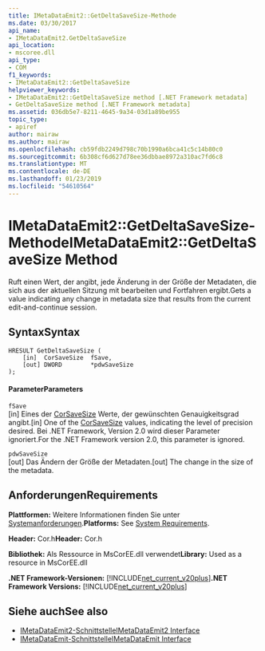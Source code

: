 ```yaml
---
title: IMetaDataEmit2::GetDeltaSaveSize-Methode
ms.date: 03/30/2017
api_name:
- IMetaDataEmit2.GetDeltaSaveSize
api_location:
- mscoree.dll
api_type:
- COM
f1_keywords:
- IMetaDataEmit2::GetDeltaSaveSize
helpviewer_keywords:
- IMetaDataEmit2::GetDeltaSaveSize method [.NET Framework metadata]
- GetDeltaSaveSize method [.NET Framework metadata]
ms.assetid: 036db5e7-8211-4645-9a34-03d1a89be955
topic_type:
- apiref
author: mairaw
ms.author: mairaw
ms.openlocfilehash: cb59fdb2249d798c70b1990a6bca41c5c14b80c0
ms.sourcegitcommit: 6b308cf6d627d78ee36dbbae8972a310ac7fd6c8
ms.translationtype: MT
ms.contentlocale: de-DE
ms.lasthandoff: 01/23/2019
ms.locfileid: "54610564"
---
```

# <a name="imetadataemit2getdeltasavesize-method"></a><span data-ttu-id="e1a73-102">IMetaDataEmit2::GetDeltaSaveSize-Methode</span><span class="sxs-lookup"><span data-stu-id="e1a73-102">IMetaDataEmit2::GetDeltaSaveSize Method</span></span>
<span data-ttu-id="e1a73-103">Ruft einen Wert, der angibt, jede Änderung in der Größe der Metadaten, die sich aus der aktuellen Sitzung mit bearbeiten und Fortfahren ergibt.</span><span class="sxs-lookup"><span data-stu-id="e1a73-103">Gets a value indicating any change in metadata size that results from the current edit-and-continue session.</span></span>  
  
## <a name="syntax"></a><span data-ttu-id="e1a73-104">Syntax</span><span class="sxs-lookup"><span data-stu-id="e1a73-104">Syntax</span></span>  
  
```  
HRESULT GetDeltaSaveSize (  
    [in]  CorSaveSize  fSave,  
    [out] DWORD        *pdwSaveSize  
);  
```  
  
#### <a name="parameters"></a><span data-ttu-id="e1a73-105">Parameter</span><span class="sxs-lookup"><span data-stu-id="e1a73-105">Parameters</span></span>  
 `fSave`  
 <span data-ttu-id="e1a73-106">[in] Eines der [CorSaveSize](../../../../docs/framework/unmanaged-api/metadata/corsavesize-enumeration.md) Werte, der gewünschten Genauigkeitsgrad angibt.</span><span class="sxs-lookup"><span data-stu-id="e1a73-106">[in] One of the [CorSaveSize](../../../../docs/framework/unmanaged-api/metadata/corsavesize-enumeration.md) values, indicating the level of precision desired.</span></span> <span data-ttu-id="e1a73-107">Bei .NET Framework, Version 2.0 wird dieser Parameter ignoriert.</span><span class="sxs-lookup"><span data-stu-id="e1a73-107">For the .NET Framework version 2.0, this parameter is ignored.</span></span>  
  
 `pdwSaveSize`  
 <span data-ttu-id="e1a73-108">[out] Das Ändern der Größe der Metadaten.</span><span class="sxs-lookup"><span data-stu-id="e1a73-108">[out] The change in the size of the metadata.</span></span>  
  
## <a name="requirements"></a><span data-ttu-id="e1a73-109">Anforderungen</span><span class="sxs-lookup"><span data-stu-id="e1a73-109">Requirements</span></span>  
 <span data-ttu-id="e1a73-110">**Plattformen:** Weitere Informationen finden Sie unter [Systemanforderungen](../../../../docs/framework/get-started/system-requirements.md).</span><span class="sxs-lookup"><span data-stu-id="e1a73-110">**Platforms:** See [System Requirements](../../../../docs/framework/get-started/system-requirements.md).</span></span>  
  
 <span data-ttu-id="e1a73-111">**Header:** Cor.h</span><span class="sxs-lookup"><span data-stu-id="e1a73-111">**Header:** Cor.h</span></span>  
  
 <span data-ttu-id="e1a73-112">**Bibliothek:** Als Ressource in MsCorEE.dll verwendet</span><span class="sxs-lookup"><span data-stu-id="e1a73-112">**Library:** Used as a resource in MsCorEE.dll</span></span>  
  
 <span data-ttu-id="e1a73-113">**.NET Framework-Versionen:** [!INCLUDE[net_current_v20plus](../../../../includes/net-current-v20plus-md.md)]</span><span class="sxs-lookup"><span data-stu-id="e1a73-113">**.NET Framework Versions:** [!INCLUDE[net_current_v20plus](../../../../includes/net-current-v20plus-md.md)]</span></span>  
  
## <a name="see-also"></a><span data-ttu-id="e1a73-114">Siehe auch</span><span class="sxs-lookup"><span data-stu-id="e1a73-114">See also</span></span>
- [<span data-ttu-id="e1a73-115">IMetaDataEmit2-Schnittstelle</span><span class="sxs-lookup"><span data-stu-id="e1a73-115">IMetaDataEmit2 Interface</span></span>](../../../../docs/framework/unmanaged-api/metadata/imetadataemit2-interface.md)
- [<span data-ttu-id="e1a73-116">IMetaDataEmit-Schnittstelle</span><span class="sxs-lookup"><span data-stu-id="e1a73-116">IMetaDataEmit Interface</span></span>](../../../../docs/framework/unmanaged-api/metadata/imetadataemit-interface.md)
